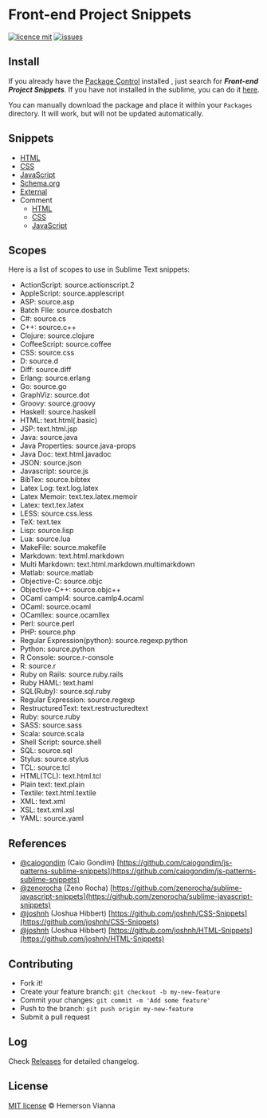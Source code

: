 # Front-end Project Snippets

[![licence mit](https://img.shields.io/badge/license-MIT-blue.svg)](https://github.com/brazilian-dev/sublime-front-end-snippets/blob/master/LICENSE.md)
[![issues](https://img.shields.io/github/issues/brazilian-dev/sublime-front-end-snippets.svg)](https://github.com/brazilian-dev/sublime-front-end-snippets/issues)

## Install

If you already have the [Package Control](http://wbond.net/sublime_packages/package_control) installed , just search for ***Front-end Project Snippets***. If you have not installed in the sublime, you can do it [here](http://wbond.net/sublime_packages/package_control/installation).

You can manually download the package and place it within your `Packages` directory. It will work, but will not be updated automatically.

## Snippets

- [HTML](html/)
- [CSS](css/)
- [JavaScript](js/)
- [Schema.org](schema/)
- [External](external/)
- Comment
  - [HTML](comment/html)
  - [CSS](comment/css)
  - [JavaScript](comment/js)

## Scopes

Here is a list of scopes to use in Sublime Text snippets:

- ActionScript: source.actionscript.2
- AppleScript: source.applescript
- ASP: source.asp
- Batch FIle: source.dosbatch
- C#: source.cs
- C++: source.c++
- Clojure: source.clojure
- CoffeeScript: source.coffee
- CSS: source.css
- D: source.d
- Diff: source.diff
- Erlang: source.erlang
- Go: source.go
- GraphViz: source.dot
- Groovy: source.groovy
- Haskell: source.haskell
- HTML: text.html(.basic)
- JSP: text.html.jsp
- Java: source.java
- Java Properties: source.java-props
- Java Doc: text.html.javadoc
- JSON: source.json
- Javascript: source.js
- BibTex: source.bibtex
- Latex Log: text.log.latex
- Latex Memoir: text.tex.latex.memoir
- Latex: text.tex.latex
- LESS: source.css.less
- TeX: text.tex
- Lisp: source.lisp
- Lua: source.lua
- MakeFile: source.makefile
- Markdown: text.html.markdown
- Multi Markdown: text.html.markdown.multimarkdown
- Matlab: source.matlab
- Objective-C: source.objc
- Objective-C++: source.objc++
- OCaml campl4: source.camlp4.ocaml
- OCaml: source.ocaml
- OCamllex: source.ocamllex
- Perl: source.perl
- PHP: source.php
- Regular Expression(python): source.regexp.python
- Python: source.python
- R Console: source.r-console
- R: source.r
- Ruby on Rails: source.ruby.rails
- Ruby HAML: text.haml
- SQL(Ruby): source.sql.ruby
- Regular Expression: source.regexp
- RestructuredText: text.restructuredtext
- Ruby: source.ruby
- SASS: source.sass
- Scala: source.scala
- Shell Script: source.shell
- SQL: source.sql
- Stylus: source.stylus
- TCL: source.tcl
- HTML(TCL): text.html.tcl
- Plain text: text.plain
- Textile: text.html.textile
- XML: text.xml
- XSL: text.xml.xsl
- YAML: source.yaml

## References

* [@caiogondim](https://github.com/caiogondim) (Caio Gondim)
  [https://github.com/caiogondim/js-patterns-sublime-snippets](https://github.com/caiogondim/js-patterns-sublime-snippets)
* [@zenorocha](https://github.com/zenorocha) (Zeno Rocha)
  [https://github.com/zenorocha/sublime-javascript-snippets](https://github.com/zenorocha/sublime-javascript-snippets)
* [@joshnh](https://github.com/joshnh) (Joshua Hibbert)
  [https://github.com/joshnh/CSS-Snippets](https://github.com/joshnh/CSS-Snippets)
* [@joshnh](https://github.com/joshnh) (Joshua Hibbert)
  [https://github.com/joshnh/HTML-Snippets](https://github.com/joshnh/HTML-Snippets)

## Contributing

- Fork it!
- Create your feature branch: `git checkout -b my-new-feature`
- Commit your changes: `git commit -m 'Add some feature'`
- Push to the branch: `git push origin my-new-feature`
- Submit a pull request

## Log

Check [Releases](https://github.com/brazilian-dev/sublime-front-end-snippets/releases) for detailed changelog.

## License

[MIT license](http://hemersonvianna.mit-license.org/) © Hemerson Vianna
